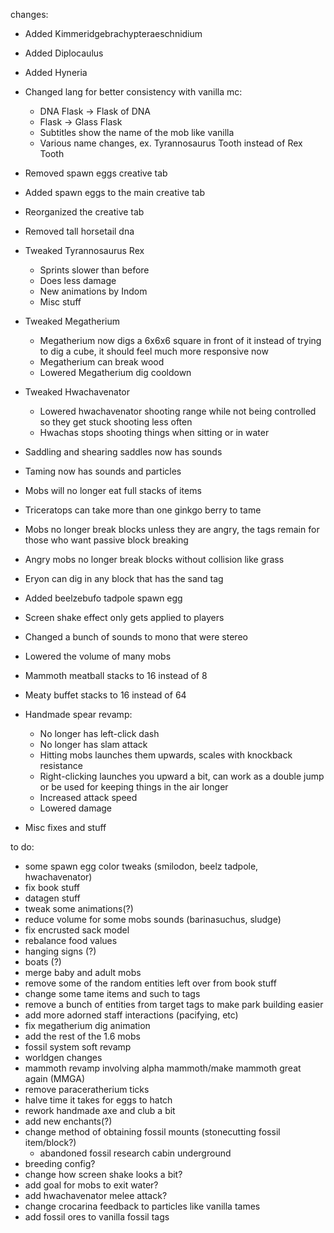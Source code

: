 changes:
- Added Kimmeridgebrachypteraeschnidium
- Added Diplocaulus
- Added Hyneria
- Changed lang for better consistency with vanilla mc:
    - DNA Flask -> Flask of DNA
    - Flask -> Glass Flask
    - Subtitles show the name of the mob like vanilla
    - Various name changes, ex. Tyrannosaurus Tooth instead of Rex Tooth
- Removed spawn eggs creative tab
- Added spawn eggs to the main creative tab
- Reorganized the creative tab
- Removed tall horsetail dna

- Tweaked Tyrannosaurus Rex
    - Sprints slower than before
    - Does less damage
    - New animations by Indom
    - Misc stuff
- Tweaked Megatherium
    - Megatherium now digs a 6x6x6 square in front of it instead of trying to dig a cube, it should feel much more responsive now
    - Megatherium can break wood
    - Lowered Megatherium dig cooldown
- Tweaked Hwachavenator
    - Lowered hwachavenator shooting range while not being controlled so they get stuck shooting less often
    - Hwachas stops shooting things when sitting or in water
- Saddling and shearing saddles now has sounds
- Taming now has sounds and particles
- Mobs will no longer eat full stacks of items
- Triceratops can take more than one ginkgo berry to tame
- Mobs no longer break blocks unless they are angry, the tags remain for those who want passive block breaking
- Angry mobs no longer break blocks without collision like grass
- Eryon can dig in any block that has the sand tag
- Added beelzebufo tadpole spawn egg
- Screen shake effect only gets applied to players
- Changed a bunch of sounds to mono that were stereo
- Lowered the volume of many mobs
  
- Mammoth meatball stacks to 16 instead of 8
- Meaty buffet stacks to 16 instead of 64
- Handmade spear revamp:
    - No longer has left-click dash
    - No longer has slam attack
    - Hitting mobs launches them upwards, scales with knockback resistance
    - Right-clicking launches you upward a bit, can work as a double jump or be used for keeping things in the air longer
    - Increased attack speed
    - Lowered damage

- Misc fixes and stuff

to do:
- some spawn egg color tweaks (smilodon, beelz tadpole, hwachavenator)
- fix book stuff
- datagen stuff
- tweak some animations(?)
- reduce volume for some mobs sounds (barinasuchus, sludge)
- fix encrusted sack model
- rebalance food values
- hanging signs (?)
- boats (?)
- merge baby and adult mobs
- remove some of the random entities left over from book stuff
- change some tame items and such to tags
- remove a bunch of entities from target tags to make park building easier
- add more adorned staff interactions (pacifying, etc)
- fix megatherium dig animation
- add the rest of the 1.6 mobs
- fossil system soft revamp
- worldgen changes
- mammoth revamp involving alpha mammoth/make mammoth great again (MMGA)
- remove paraceratherium ticks
- halve time it takes for eggs to hatch
- rework handmade axe and club a bit
- add new enchants(?)
- change method of obtaining fossil mounts (stonecutting fossil item/block?)
    - abandoned fossil research cabin underground
- breeding config?
- change how screen shake looks a bit?
- add goal for mobs to exit water?
- add hwachavenator melee attack?
- change crocarina feedback to particles like vanilla tames
- add fossil ores to vanilla fossil tags
